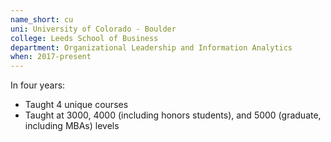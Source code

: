 ```yaml
---
name_short: cu
uni: University of Colorado - Boulder
college: Leeds School of Business
department: Organizational Leadership and Information Analytics
when: 2017-present
---
```


In four years:
- Taught 4 unique courses
- Taught at 3000, 4000 (including honors students), and 5000 (graduate, including MBAs) levels
